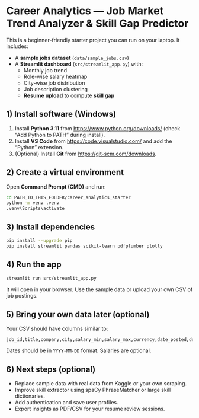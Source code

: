 # Career Analytics — Job Market Trend Analyzer & Skill Gap Predictor

This is a beginner-friendly starter project you can run on your laptop. It includes:

- A **sample jobs dataset** (`data/sample_jobs.csv`)
- A **Streamlit dashboard** (`src/streamlit_app.py`) with:
  - Monthly job trend
  - Role-wise salary heatmap
  - City-wise job distribution
  - Job description clustering
  - **Resume upload** to compute **skill gap**

## 1) Install software (Windows)

1. Install **Python 3.11** from https://www.python.org/downloads/ (check “Add Python to PATH” during install).
2. Install **VS Code** from https://code.visualstudio.com/ and add the “Python” extension.
3. (Optional) Install **Git** from https://git-scm.com/downloads.

## 2) Create a virtual environment

Open **Command Prompt (CMD)** and run:

```bash
cd PATH_TO_THIS_FOLDER/career_analytics_starter
python -m venv .venv
.venv\Scripts\activate
```

## 3) Install dependencies

```bash
pip install --upgrade pip
pip install streamlit pandas scikit-learn pdfplumber plotly
```

## 4) Run the app

```bash
streamlit run src/streamlit_app.py
```

It will open in your browser. Use the sample data or upload your own CSV of job postings.

## 5) Bring your own data later (optional)

Your CSV should have columns similar to:

```
job_id,title,company,city,salary_min,salary_max,currency,date_posted,description
```

Dates should be in `YYYY-MM-DD` format. Salaries are optional.

## 6) Next steps (optional)
- Replace sample data with real data from Kaggle or your own scraping.
- Improve skill extractor using spaCy PhraseMatcher or large skill dictionaries.
- Add authentication and save user profiles.
- Export insights as PDF/CSV for your resume review sessions.
